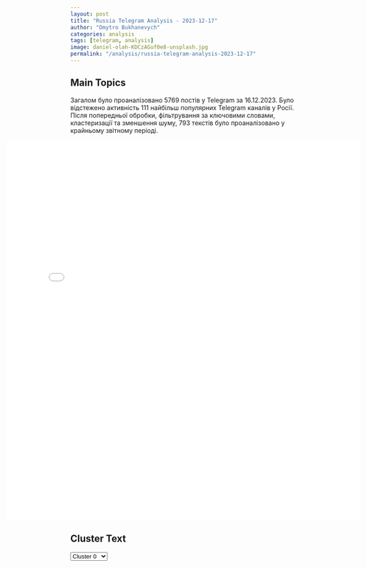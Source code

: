 ```yaml
---
layout: post
title: "Russia Telegram Analysis - 2023-12-17"
author: "Dmytro Bukhanevych"
categories: analysis
tags: [telegram, analysis]
image: daniel-olah-KDCzAGuf0e8-unsplash.jpg
permalink: "/analysis/russia-telegram-analysis-2023-12-17"
---
```


<style>
    /* Adjusting iframe-container styles */
    .wide-iframe-container {
        width: calc(100% + 30vw);  /* Extending the width */
        margin-left: -15vw;       /* Negative margin to push to the left */
        overflow: hidden;         /* In case the iframe content spills over */
    }

    .wide-iframe-container iframe {
        width: 100%;  /* Making the iframe take the full width of its container */
        border: none; /* Removing any borders from the iframe */
    }

    /* Toggle mechanism */
    .hidden {
        display: none;
    }
    
    .show-content-target:checked + .show-content {
        display: block;
    }
</style>

<h2>Main Topics</h2>
<p>Загалом було проаналізовано 5769 постів у Telegram за 16.12.2023. Було відстежено активність 111 найбільш популярних Telegram каналів у Росії. Після попередньої обробки, фільтрування за ключовими словами, кластеризації та зменшення шуму, 793 текстів було проаналізовано у крайньому звітному періоді.</p>
<!-- Embedding Main Plotly Visualization -->
<div class="wide-iframe-container">
    <iframe src="{{site.baseurl}}/visualizations/2023-12-17/fig_topics_time.html" height="850"></iframe>
</div>


<h2>Cluster Text</h2>

<!-- Dropdown to select a cluster -->
<select id="clusterSelector" onchange="displayClusterText()">
<option value="0">Cluster 0</option><option value="1">Cluster 1</option><option value="2">Cluster 2</option><option value="3">Cluster 3</option><option value="4">Cluster 4</option><option value="5">Cluster 5</option><option value="6">Cluster 6</option><option value="7">Cluster 7</option><option value="8">Cluster 8</option><option value="9">Cluster 9</option><option value="10">Cluster 10</option>
</select>

<!-- Display area for the selected cluster's text -->
<div id="clusterTextDisplay" class="hidden"></div>

<script type="text/javascript">
    var clusterDetails = {"0": "<b>Total Posts:</b> 15<br><b>Date:</b> 2023-12-16 08:42:35+00:00<br><b>Author:</b> ivan_utenkov13<br><b>Link:</b> https://t.me/s/ivan_utenkov13/46801<br><b>Subscribers:</b> 306851<br><b>Text:</b> \u0422\u0435\u043a\u0441\u0442: \u2757\ufe0f\u0421\u0435\u0433\u043e\u0434\u043d\u044f \u0431\u0443\u0434\u0435\u0442 \u043e\u0431\u044a\u044f\u0432\u043b\u0435\u043d\u043e, \u0447\u0442\u043e \u041f\u0443\u0442\u0438\u043d \u0438\u0434\u0435\u0442 \u043d\u0430 \u0432\u044b\u0431\u043e\u0440\u044b \u043f\u0440\u0435\u0437\u0438\u0434\u0435\u043d\u0442\u0430 \u043a\u0430\u043a \u0441\u0430\u043c\u043e\u0432\u044b\u0434\u0432\u0438\u0436\u0435\u043d\u0435\u0446, \u0430 \u043d\u0435 \u043e\u0442 \u043a\u0430\u043a\u043e\u0439-\u043b\u0438\u0431\u043e \u043f\u0430\u0440\u0442\u0438\u0438 \u2014 \u0420\u0418\u0410 \u041d\u043e\u0432\u043e\u0441\u0442\u0438 \u0441\u043e \u0441\u0441\u044b\u043b\u043a\u043e\u0439 \u043d\u0430 \u0438\u0441\u0442\u043e\u0447\u043d\u0438\u043a", "1": "<b>Total Posts:</b> 35<br><b>Date:</b> 2023-12-16 12:36:00+00:00<br><b>Author:</b> chtddd<br><b>Link:</b> https://t.me/s/chtddd/70002<br><b>Subscribers:</b> 487444<br><b>Text:</b> \u0422\u0435\u043a\u0441\u0442: \ud83e\udd74 \u0428\u0430\u043c\u0430\u043d, \u0431\u043e\u0435\u0446 \u041c\u041c\u0410 \u0414\u0436\u0435\u0444\u0444 \u041c\u043e\u043d\u0441\u043e\u043d, \u00ab\u043a\u043e\u043a\u0430\u0438\u043d\u043e\u0432\u044b\u0439 \u043b\u0435\u0442\u0447\u0438\u043a\u00bb \u042f\u0440\u043e\u0448\u0435\u043d\u043a\u043e, \u0431\u043e\u0435\u0432\u0438\u043a \u00ab\u0414\u041d\u0420\u00bb \u0416\u043e\u0433\u0430, \u0427\u0438\u0447\u0435\u0440\u0438\u043d\u0430, \u041f\u043b\u044e\u0449\u0435\u043d\u043a\u043e, \u041a\u0430\u0440\u044f\u043a\u0438\u043d \u0438 \u041e\u0445\u043b\u043e\u0431\u044b\u0441\u0442\u0438\u043d. \u0417\u043d\u0430\u043a\u043e\u043c\u044c\u0442\u0435\u0441\u044c \u0441 \u00ab\u043a\u043e\u043c\u0430\u043d\u0434\u043e\u0439 \u041f\u0443\u0442\u0438\u043d\u0430\u00bb, \u043a\u043e\u0442\u043e\u0440\u0430\u044f \u0432\u044b\u0434\u0432\u0438\u0433\u0430\u0435\u0442 \u0435\u0433\u043e \u0432 \u043f\u0440\u0435\u0437\u0438\u0434\u0435\u043d\u0442\u044b \u043d\u0430 \u043e\u0447\u0435\u0440\u0435\u0434\u043d\u043e\u0439 (\u0443\u0436\u0435 \u043f\u044f\u0442\u044b\u0439) \u0441\u0440\u043e\u043a\u0421\u043f\u0438\u0441\u043e\u043a \u0443\u0447\u0430\u0441\u0442\u043d\u0438\u043a\u043e\u0432 \u043f\u0443\u0442\u0438\u043d\u0441\u043a\u043e\u0439 dream team \u2014 \u043d\u0430 \u0444\u043e\u0442\u043e.\u042d\u0442\u0430 \u00ab\u0438\u043d\u0438\u0446\u0438\u0430\u0442\u0438\u0432\u043d\u0430\u044f \u0433\u0440\u0443\u043f\u043f\u0430 \u0438\u0437\u0431\u0438\u0440\u0430\u0442\u0435\u043b\u0435\u0439\u00bb \u043d\u0430 \u0437\u0430\u0441\u0435\u0434\u0430\u043d\u0438\u0438 \u0432 \u00ab\u0417\u0430\u0440\u044f\u0434\u044c\u0435\u00bb \u0441\u0435\u0433\u043e\u0434\u043d\u044f \u043e\u0444\u0438\u0446\u0438\u0430\u043b\u044c\u043d\u043e \u0432\u044b\u0434\u0432\u0438\u043d\u0443\u043b\u0430 \u041f\u0443\u0442\u0438\u043d\u0430 \u0432 \u043f\u0440\u0435\u0437\u0438\u0434\u0435\u043d\u0442\u044b. \u0412\u0441\u0435 \u0435\u0434\u0438\u043d\u043e\u0433\u043b\u0430\u0441\u043d\u043e \u0432\u044b\u0441\u043a\u0430\u0437\u0430\u043b\u0438\u0441\u044c \u0437\u0430, \u0430 \u043f\u043e\u0442\u043e\u043c \u0428\u0430\u043c\u0430\u043d \u0438\u043c \u0441\u043f\u0435\u043b \u0433\u0438\u043c\u043d \u0420\u043e\u0441\u0441\u0438\u0438. \u042d\u0442\u043e \u043e\u0444\u0438\u0446\u0438\u0430\u043b\u044c\u043d\u044b\u0439 \u0441\u0442\u0430\u0440\u0442 \u043a\u0430\u043c\u043f\u0430\u043d\u0438\u0438.\u00a0", "2": "<b>Total Posts:</b> 49<br><b>Date:</b> 2023-12-16 12:31:23+00:00<br><b>Author:</b> readovkanews<br><b>Link:</b> https://t.me/s/readovkanews/70927<br><b>Subscribers:</b> 2324457<br><b>Text:</b> \u0422\u0435\u043a\u0441\u0442: \u2757\ufe0f\u041f\u043e\u0441\u0435\u043b\u043e\u043a \u041a\u0440\u0430\u0441\u043d\u043e\u0435 \u0428\u0435\u0431\u0435\u043a\u0438\u043d\u0441\u043a\u043e\u0433\u043e \u043e\u043a\u0440\u0443\u0433\u0430 \u043f\u043e\u0434\u0432\u0435\u0440\u0433\u0441\u044f \u0430\u0442\u0430\u043a\u0435 \u0412\u0421\u0423, \u043e\u0434\u0438\u043d \u0447\u0435\u043b\u043e\u0432\u0435\u043a \u0440\u0430\u043d\u0435\u043d, \u0441\u043e\u043e\u0431\u0449\u0438\u043b \u0413\u043b\u0430\u0434\u043a\u043e\u0432 \u0412 \u0428\u0435\u0431\u0435\u043a\u0438\u043d\u0441\u043a\u043e\u043c \u043e\u043a\u0440\u0443\u0433\u0435 \u0412\u0421\u0423 \u0441 \u0431\u0435\u0441\u043f\u0438\u043b\u043e\u0442\u043d\u0438\u043a\u0430 \u0441\u0431\u0440\u043e\u0441\u0438\u043b\u0438 \u0432\u0437\u0440\u044b\u0432\u043d\u043e\u0435 \u0443\u0441\u0442\u0440\u043e\u0439\u0441\u0442\u0432\u043e. \u041e\u0441\u043a\u043e\u043b\u043a\u0430\u043c\u0438 \u043f\u043e\u0432\u0440\u0435\u0436\u0434\u0435\u043d\u044b \u0433\u0430\u0437\u0435\u043b\u044c \u0438 \u044d\u043a\u0441\u043a\u0430\u0432\u0430\u0442\u043e\u0440. \u041f\u043e\u0441\u0442\u0440\u0430\u0434\u0430\u043b\u0438 \u043f\u0430\u0441\u0441\u0430\u0436\u0438\u0440\u044b \u0433\u0430\u0437\u0435\u043b\u0438, \u0443 \u043c\u0443\u0436\u0447\u0438\u043d\u044b \u043e\u0441\u043a\u043e\u043b\u043e\u0447\u043d\u043e\u0435 \u0440\u0430\u043d\u0435\u043d\u0438\u0435 \u0432\u0435\u0440\u0445\u043d\u0438\u0445 \u0438 \u043d\u0438\u0436\u043d\u0438\u0445 \u043a\u043e\u043d\u0435\u0447\u043d\u043e\u0441\u0442\u0435\u0439. \u0415\u043c\u0443 \u043e\u043a\u0430\u0437\u0430\u043d\u0430 \u043c\u0435\u0434\u0438\u0446\u0438\u043d\u0441\u043a\u0430\u044f \u043f\u043e\u043c\u043e\u0449\u044c. \u041f\u043e\u0434 \u043e\u0431\u0441\u0442\u0440\u0435\u043b \u0442\u0430\u043a\u0436\u0435 \u043f\u043e\u043f\u0430\u043b\u0430 \u0436\u0438\u0432\u043e\u0442\u043d\u043e\u0432\u043e\u0434\u0447\u0435\u0441\u043a\u0430\u044f \u0444\u0435\u0440\u043c\u0430 \u2014 \u043f\u043e\u0433\u0438\u0431\u043b\u043e 12 \u043a\u043e\u0440\u043e\u0432. \u041d\u0430 \u043c\u0435\u0441\u0442\u0435 \u0440\u0430\u0431\u043e\u0442\u0430\u044e\u0442 \u043e\u043f\u0435\u0440\u0430\u0442\u0438\u0432\u043d\u044b\u0435 \u0441\u043b\u0443\u0436\u0431\u044b, \u0441\u043e\u043e\u0431\u0449\u0438\u043b \u0433\u0443\u0431\u0435\u0440\u043d\u0430\u0442\u043e\u0440 \u0440\u0435\u0433\u0438\u043e\u043d\u0430 \u0412\u044f\u0447\u0435\u0441\u043b\u0430\u0432 \u0413\u043b\u0430\u0434\u043a\u043e\u0432.", "3": "<b>Total Posts:</b> 81<br><b>Date:</b> 2023-12-16 12:00:31+00:00<br><b>Author:</b> warhistoryalconafter<br><b>Link:</b> https://t.me/s/warhistoryalconafter/137308<br><b>Subscribers:</b> 475378<br><b>Text:</b> \u0422\u0435\u043a\u0441\u0442: \ud83c\uddf7\ud83c\uddfa \u0411\u0440\u0438\u0444\u0438\u043d\u0433 \u041c\u0438\u043d\u043e\u0431\u043e\u0440\u043e\u043d\u044b \u0420\u043e\u0441\u0441\u0438\u0438:\u25aa\ufe0f\u041d\u0430 \u041a\u0443\u043f\u044f\u043d\u0441\u043a\u043e\u043c \u043d\u0430\u043f\u0440\u0430\u0432\u043b\u0435\u043d\u0438\u0438 \u043f\u043e\u0434\u0440\u0430\u0437\u0434\u0435\u043b\u0435\u043d\u0438\u044f\u043c\u0438 \u00ab\u0417\u0430\u043f\u0430\u0434\u043d\u043e\u0439\u00bb \u0433\u0440\u0443\u043f\u043f\u0438\u0440\u043e\u0432\u043a\u0438 \u0432\u043e\u0439\u0441\u043a \u0432 \u0445\u043e\u0434\u0435 \u0430\u043a\u0442\u0438\u0432\u043d\u044b\u0445 \u0434\u0435\u0439\u0441\u0442\u0432\u0438\u0439 \u043f\u0440\u0438 \u043f\u043e\u0434\u0434\u0435\u0440\u0436\u043a\u0435 \u0430\u0432\u0438\u0430\u0446\u0438\u0438 \u0438 \u043e\u0433\u043d\u044f \u0430\u0440\u0442\u0438\u043b\u043b\u0435\u0440\u0438\u0438 \u043e\u0442\u0440\u0430\u0436\u0435\u043d\u044b \u043f\u044f\u0442\u044c \u0430\u0442\u0430\u043a \u0448\u0442\u0443\u0440\u043c\u043e\u0432\u044b\u0445 \u0433\u0440\u0443\u043f\u043f 14-\u0439, 115-\u0439 \u043c\u0435\u0445\u0430\u043d\u0438\u0437\u0438\u0440\u043e\u0432\u0430\u043d\u043d\u044b\u0445 \u0438 25-\u0439 \u0432\u043e\u0437\u0434\u0443\u0448\u043d\u043e-\u0434\u0435\u0441\u0430\u043d\u0442\u043d\u043e\u0439 \u0431\u0440\u0438\u0433\u0430\u0434 \u043f\u0440\u043e\u0442\u0438\u0432\u043d\u0438\u043a\u0430 \u0432 \u0440\u0430\u0439\u043e\u043d\u0435 \u043d\u0430\u0441\u0435\u043b\u0435\u043d\u043d\u044b\u0445 \u043f\u0443\u043d\u043a\u0442\u043e\u0432 \u041e\u043b\u044c\u0448\u0430\u043d\u0430, \u0421\u0438\u043d\u044c\u043a\u043e\u0432\u043a\u0430 \u0425\u0430\u0440\u044c\u043a\u043e\u0432\u0441\u043a\u043e\u0439 \u043e\u0431\u043b\u0430\u0441\u0442\u0438 \u0438 \u041d\u043e\u0432\u043e\u0441\u0435\u043b\u043e\u0432\u0441\u043a\u043e\u0435 \u041b\u0443\u0433\u0430\u043d\u0441\u043a\u043e\u0439 \u041d\u0430\u0440\u043e\u0434\u043d\u043e\u0439 \u0420\u0435\u0441\u043f\u0443\u0431\u043b\u0438\u043a\u0438.\u25aa\ufe0f\u041d\u0430 \u041a\u0440\u0430\u0441\u043d\u043e\u043b\u0438\u043c\u0430\u043d\u0441\u043a\u043e\u043c \u043d\u0430\u043f\u0440\u0430\u0432\u043b\u0435\u043d\u0438\u0438 \u0441\u043b\u0430\u0436\u0435\u043d\u043d\u044b\u043c\u0438 \u0434\u0435\u0439\u0441\u0442\u0432\u0438\u044f\u043c\u0438 \u043f\u043e\u0434\u0440\u0430\u0437\u0434\u0435\u043b\u0435\u043d\u0438\u0439 \u0433\u0440\u0443\u043f\u043f\u0438\u0440\u043e\u0432\u043a\u0438 \u0432\u043e\u0439\u0441\u043a \u00ab\u0426\u0435\u043d\u0442\u0440\u00bb, \u0443\u0434\u0430\u0440\u0430\u043c\u0438 \u0430\u0440\u043c\u0435\u0439\u0441\u043a\u043e\u0439 \u0430\u0432\u0438\u0430\u0446\u0438\u0438, \u043e\u0433\u043d\u0435\u043c \u0430\u0440\u0442\u0438\u043b\u043b\u0435\u0440\u0438\u0438 \u043e\u0442\u0440\u0430\u0436\u0435\u043d\u044b \u0434\u0432\u0435 \u0430\u0442\u0430\u043a\u0438 \u0448\u0442\u0443\u0440\u043c\u043e\u0432\u044b\u0445 \u0433\u0440\u0443\u043f\u043f 12-\u0439 \u0431\u0440\u0438\u0433\u0430\u0434\u044b \u0441\u043f\u0435\u0446\u0438\u0430\u043b\u044c\u043d\u043e\u0433\u043e \u043d\u0430\u0437\u043d\u0430\u0447\u0435\u043d\u0438\u044f \u0432 \u0440\u0430\u0439\u043e\u043d\u0435 \u043d\u0430\u0441\u0435\u043b\u0435\u043d\u043d\u043e\u0433\u043e \u043f\u0443\u043d\u043a\u0442\u0430 \u041a\u0443\u0437\u044c\u043c\u0438\u043d\u043e \u041b\u0443\u0433\u0430\u043d\u0441\u043a\u043e\u0439 \u041d\u0430\u0440\u043e\u0434\u043d\u043e\u0439 \u0420\u0435\u0441\u043f\u0443\u0431\u043b\u0438\u043a\u0438 \u0438 \u043d\u0430\u043d\u0435\u0441\u0435\u043d\u043e \u043f\u043e\u0440\u0430\u0436\u0435\u043d\u0438\u0435 \u0436\u0438\u0432\u043e\u0439 \u0441\u0438\u043b\u0435 \u0438 \u0442\u0435\u0445\u043d\u0438\u043a\u0435 \u0412\u0421\u0423 \u0432 \u0440\u0430\u0439\u043e\u043d\u0435 \u043d\u0430\u0441\u0435\u043b\u0435\u043d\u043d\u043e\u0433\u043e \u043f\u0443\u043d\u043a\u0442\u0430 \u0413\u0440\u0438\u0433\u043e\u0440\u043e\u0432\u043a\u0430 \u0414\u043e\u043d\u0435\u0446\u043a\u043e\u0439 \u041d\u0430\u0440\u043e\u0434\u043d\u043e\u0439 \u0420\u0435\u0441\u043f\u0443\u0431\u043b\u0438\u043a\u0438.\u25aa\ufe0f\u041d\u0430 \u0414\u043e\u043d\u0435\u0446\u043a\u043e\u043c \u043d\u0430\u043f\u0440\u0430\u0432\u043b\u0435\u043d\u0438\u0438 \u043f\u043e\u0434\u0440\u0430\u0437\u0434\u0435\u043b\u0435\u043d\u0438\u044f \u00ab\u042e\u0436\u043d\u043e\u0439\u00bb \u0433\u0440\u0443\u043f\u043f\u0438\u0440\u043e\u0432\u043a\u0438 \u0432\u043e\u0439\u0441\u043a \u0432\u043e \u0432\u0437\u0430\u0438\u043c\u043e\u0434\u0435\u0439\u0441\u0442\u0432\u0438\u0438 \u0441 \u0430\u0432\u0438\u0430\u0446\u0438\u0435\u0439 \u0438 \u0430\u0440\u0442\u0438\u043b\u043b\u0435\u0440\u0438\u0435\u0439 \u043e\u0442\u0440\u0430\u0437\u0438\u043b\u0438 \u0447\u0435\u0442\u044b\u0440\u0435 \u0430\u0442\u0430\u043a\u0438 \u0448\u0442\u0443\u0440\u043c\u043e\u0432\u044b\u0445 \u0433\u0440\u0443\u043f\u043f 81-\u0439 \u0430\u044d\u0440\u043e\u043c\u043e\u0431\u0438\u043b\u044c\u043d\u043e\u0439, 79-\u0439 \u0438 95-\u0439 \u0434\u0435\u0441\u0430\u043d\u0442\u043d\u043e-\u0448\u0442\u0443\u0440\u043c\u043e\u0432\u044b\u0445 \u0431\u0440\u0438\u0433\u0430\u0434 \u0412\u0421\u0423 \u0432 \u0440\u0430\u0439\u043e\u043d\u0430\u0445 \u043d\u0430\u0441\u0435\u043b\u0435\u043d\u043d\u044b\u0445 \u043f\u0443\u043d\u043a\u0442\u043e\u0432 \u0411\u0435\u043b\u043e\u0433\u043e\u0440\u043e\u0432\u043a\u0430 \u041b\u0443\u0433\u0430\u043d\u0441\u043a\u043e\u0439 \u041d\u0430\u0440\u043e\u0434\u043d\u043e\u0439 \u0420\u0435\u0441\u043f\u0443\u0431\u043b\u0438\u043a\u0438 \u0438 \u041f\u043e\u0431\u0435\u0434\u0430 \u0414\u043e\u043d\u0435\u0446\u043a\u043e\u0439 \u041d\u0430\u0440\u043e\u0434\u043d\u043e\u0439 \u0420\u0435\u0441\u043f\u0443\u0431\u043b\u0438\u043a\u0438. \u041a\u0440\u043e\u043c\u0435 \u0442\u043e\u0433\u043e, \u0432 \u0440\u0430\u0439\u043e\u043d\u0430\u0445 \u043d\u0430\u0441\u0435\u043b\u0435\u043d\u043d\u044b\u0445 \u043f\u0443\u043d\u043a\u0442\u043e\u0432 \u041a\u0440\u0430\u0441\u043d\u043e\u0435, \u041a\u043b\u0435\u0449\u0435\u0435\u0432\u043a\u0430, \u041a\u0438\u0440\u043e\u0432\u043e \u0438 \u041a\u0443\u0440\u0434\u044e\u043c\u043e\u0432\u043a\u0430 \u0414\u043e\u043d\u0435\u0446\u043a\u043e\u0439 \u041d\u0430\u0440\u043e\u0434\u043d\u043e\u0439 \u0420\u0435\u0441\u043f\u0443\u0431\u043b\u0438\u043a\u0438 \u043d\u0430\u043d\u0435\u0441\u0435\u043d\u043e \u043f\u043e\u0440\u0430\u0436\u0435\u043d\u0438\u0435 \u0436\u0438\u0432\u043e\u0439 \u0441\u0438\u043b\u0435 \u0438 \u0442\u0435\u0445\u043d\u0438\u043a\u0435 5-\u0439 \u0448\u0442\u0443\u0440\u043c\u043e\u0432\u043e\u0439, 24-\u0439, 30-\u0439 \u0438 93-\u0439 \u043c\u0435\u0445\u0430\u043d\u0438\u0437\u0438\u0440\u043e\u0432\u0430\u043d\u043d\u044b\u0445 \u0431\u0440\u0438\u0433\u0430\u0434 \u0412\u0421\u0423.\u25aa\ufe0f\u041d\u0430 \u042e\u0436\u043d\u043e-\u0414\u043e\u043d\u0435\u0446\u043a\u043e\u043c \u043d\u0430\u043f\u0440\u0430\u0432\u043b\u0435\u043d\u0438\u0438 \u043f\u043e\u0434\u0440\u0430\u0437\u0434\u0435\u043b\u0435\u043d\u0438\u044f \u0433\u0440\u0443\u043f\u043f\u0438\u0440\u043e\u0432\u043a\u0438 \u0432\u043e\u0439\u0441\u043a \u00ab\u0412\u043e\u0441\u0442\u043e\u043a\u00bb \u0432\u043e \u0432\u0437\u0430\u0438\u043c\u043e\u0434\u0435\u0439\u0441\u0442\u0432\u0438\u0438 \u0441 \u0430\u0440\u043c\u0435\u0439\u0441\u043a\u043e\u0439 \u0430\u0432\u0438\u0430\u0446\u0438\u0435\u0439 \u0438 \u0430\u0440\u0442\u0438\u043b\u043b\u0435\u0440\u0438\u0435\u0439 \u043e\u0442\u0440\u0430\u0437\u0438\u043b\u0438 \u0442\u0440\u0438 \u0430\u0442\u0430\u043a\u0438 79-\u0439 \u0434\u0435\u0441\u0430\u043d\u0442\u043d\u043e-\u0448\u0442\u0443\u0440\u043c\u043e\u0432\u043e\u0439 \u0431\u0440\u0438\u0433\u0430\u0434\u044b \u0412\u0421\u0423 \u0432 \u0440\u0430\u0439\u043e\u043d\u0435 \u043d\u0430\u0441\u0435\u043b\u0435\u043d\u043d\u043e\u0433\u043e \u043f\u0443\u043d\u043a\u0442\u0430 \u041d\u043e\u0432\u043e\u043c\u0438\u0445\u0430\u0439\u043b\u043e\u0432\u043a\u0430 \u0414\u043e\u043d\u0435\u0446\u043a\u043e\u0439 \u041d\u0430\u0440\u043e\u0434\u043d\u043e\u0439 \u0420\u0435\u0441\u043f\u0443\u0431\u043b\u0438\u043a\u0438.\u25aa\ufe0f\u041d\u0430 \u0417\u0430\u043f\u043e\u0440\u043e\u0436\u0441\u043a\u043e\u043c \u043d\u0430\u043f\u0440\u0430\u0432\u043b\u0435\u043d\u0438\u0438 \u043f\u043e\u0434\u0440\u0430\u0437\u0434\u0435\u043b\u0435\u043d\u0438\u044f\u043c\u0438 \u0440\u043e\u0441\u0441\u0438\u0439\u0441\u043a\u043e\u0439 \u0433\u0440\u0443\u043f\u043f\u0438\u0440\u043e\u0432\u043a\u0438 \u0432\u043e\u0439\u0441\u043a, \u0443\u0434\u0430\u0440\u0430\u043c\u0438 \u0430\u0432\u0438\u0430\u0446\u0438\u0438 \u0438 \u043e\u0433\u043d\u0435\u043c \u0430\u0440\u0442\u0438\u043b\u043b\u0435\u0440\u0438\u0438 \u043e\u0442\u0440\u0430\u0436\u0435\u043d\u044b \u0434\u0432\u0435 \u0430\u0442\u0430\u043a\u0438 118-\u0439 \u043c\u0435\u0445\u0430\u043d\u0438\u0437\u0438\u0440\u043e\u0432\u0430\u043d\u043d\u043e\u0439 \u0431\u0440\u0438\u0433\u0430\u0434\u044b \u0412\u0421\u0423 \u0432 \u0440\u0430\u0439\u043e\u043d\u0435 \u043d\u0430\u0441\u0435\u043b\u0435\u043d\u043d\u043e\u0433\u043e \u043f\u0443\u043d\u043a\u0442\u0430 \u0420\u0430\u0431\u043e\u0442\u0438\u043d\u043e \u0417\u0430\u043f\u043e\u0440\u043e\u0436\u0441\u043a\u043e\u0439 \u043e\u0431\u043b\u0430\u0441\u0442\u0438. \u041a\u0440\u043e\u043c\u0435 \u0442\u043e\u0433\u043e, \u043d\u0430\u043d\u0435\u0441\u0435\u043d\u043e \u043e\u0433\u043d\u0435\u0432\u043e\u0435 \u043f\u043e\u0440\u0430\u0436\u0435\u043d\u0438\u0435 \u0436\u0438\u0432\u043e\u0439 \u0441\u0438\u043b\u0435 33-\u0439 \u043c\u0435\u0445\u0430\u043d\u0438\u0437\u0438\u0440\u043e\u0432\u0430\u043d\u043d\u043e\u0439 \u0438 128-\u0439 \u0433\u043e\u0440\u043d\u043e-\u0448\u0442\u0443\u0440\u043c\u043e\u0432\u043e\u0439 \u0431\u0440\u0438\u0433\u0430\u0434 \u0412\u0421\u0423 \u0432 \u0440\u0430\u0439\u043e\u043d\u0430\u0445 \u043d\u0430\u0441\u0435\u043b\u0435\u043d\u043d\u044b\u0445 \u043f\u0443\u043d\u043a\u0442\u043e\u0432 \u0420\u0430\u0431\u043e\u0442\u0438\u043d\u043e \u0438 \u041a\u0430\u043c\u0435\u043d\u0441\u043a\u043e\u0435 \u0417\u0430\u043f\u043e\u0440\u043e\u0436\u0441\u043a\u043e\u0439 \u043e\u0431\u043b\u0430\u0441\u0442\u0438. \u25aa\ufe0f\u041d\u0430 \u0425\u0435\u0440\u0441\u043e\u043d\u0441\u043a\u043e\u043c \u043d\u0430\u043f\u0440\u0430\u0432\u043b\u0435\u043d\u0438\u0438 \u0432 \u0440\u0435\u0437\u0443\u043b\u044c\u0442\u0430\u0442\u0435 \u043e\u0433\u043d\u044f \u0430\u0440\u0442\u0438\u043b\u043b\u0435\u0440\u0438\u0438 \u0438 \u0443\u0434\u0430\u0440\u043e\u0432 \u0430\u0432\u0438\u0430\u0446\u0438\u0438 \u043f\u043e \u043f\u043e\u0434\u0440\u0430\u0437\u0434\u0435\u043b\u0435\u043d\u0438\u044f\u043c 36-\u0439 \u0438 37-\u0439 \u0431\u0440\u0438\u0433\u0430\u0434 \u043c\u043e\u0440\u0441\u043a\u043e\u0439 \u043f\u0435\u0445\u043e\u0442\u044b \u0412\u0421\u0423 \u0432 \u0440\u0430\u0439\u043e\u043d\u0435 \u043d\u0430\u0441\u0435\u043b\u0435\u043d\u043d\u044b\u0445 \u043f\u0443\u043d\u043a\u0442\u043e\u0432 \u0422\u044f\u0433\u0438\u043d\u043a\u0430 \u0438 \u0411\u0435\u043b\u043e\u0437\u0435\u0440\u043a\u0430 \u0425\u0435\u0440\u0441\u043e\u043d\u0441\u043a\u043e\u0439 \u043e\u0431\u043b\u0430\u0441\u0442\u0438 \u043f\u043e\u0442\u0435\u0440\u0438 \u043f\u0440\u043e\u0442\u0438\u0432\u043d\u0438\u043a\u0430 \u0441\u043e\u0441\u0442\u0430\u0432\u0438\u043b\u0438 \u0434\u043e 65-\u0442\u0438 \u0432\u043e\u0435\u043d\u043d\u043e\u0441\u043b\u0443\u0436\u0430\u0449\u0438\u0445 \u0438 \u0441\u0435\u043c\u044c \u0430\u0432\u0442\u043e\u043c\u043e\u0431\u0438\u043b\u0435\u0439. \u0423\u043d\u0438\u0447\u0442\u043e\u0436\u0435\u043d \u0441\u043a\u043b\u0430\u0434 \u0431\u043e\u0435\u043f\u0440\u0438\u043f\u0430\u0441\u043e\u0432.\u25aa\ufe0f\u041e\u043f\u0435\u0440\u0430\u0442\u0438\u0432\u043d\u043e-\u0442\u0430\u043a\u0442\u0438\u0447\u0435\u0441\u043a\u043e\u0439 \u0438 \u0430\u0440\u043c\u0435\u0439\u0441\u043a\u043e\u0439 \u0430\u0432\u0438\u0430\u0446\u0438\u0435\u0439, \u0431\u0435\u0441\u043f\u0438\u043b\u043e\u0442\u043d\u044b\u043c\u0438 \u043b\u0435\u0442\u0430\u0442\u0435\u043b\u044c\u043d\u044b\u043c\u0438 \u0430\u043f\u043f\u0430\u0440\u0430\u0442\u0430\u043c\u0438, \u0440\u0430\u043a\u0435\u0442\u043d\u044b\u043c\u0438 \u0432\u043e\u0439\u0441\u043a\u0430\u043c\u0438 \u0438 \u0430\u0440\u0442\u0438\u043b\u043b\u0435\u0440\u0438\u0435\u0439 \u0433\u0440\u0443\u043f\u043f\u0438\u0440\u043e\u0432\u043e\u043a \u0432\u043e\u0439\u0441\u043a \u0412\u043e\u043e\u0440\u0443\u0436\u0435\u043d\u043d\u044b\u0445 \u0421\u0438\u043b \u0420\u043e\u0441\u0441\u0438\u0439\u0441\u043a\u043e\u0439 \u0424\u0435\u0434\u0435\u0440\u0430\u0446\u0438\u0438 \u043f\u043e\u0440\u0430\u0436\u0435\u043d\u044b \u0436\u0438\u0432\u0430\u044f \u0441\u0438\u043b\u0430 \u0438 \u0432\u043e\u0435\u043d\u043d\u0430\u044f \u0442\u0435\u0445\u043d\u0438\u043a\u0430 \u0412\u0421\u0423 \u0432 125-\u0442\u0438 \u0440\u0430\u0439\u043e\u043d\u0430\u0445.\u00a0\u25aa\ufe0f\u0410\u0432\u0438\u0430\u0446\u0438\u0435\u0439 \u0412\u041a\u0421 \u0420\u043e\u0441\u0441\u0438\u0438 \u0432 \u0440\u0430\u0439\u043e\u043d\u0435 \u0433\u043e\u0440\u043e\u0434\u0430 \u041e\u0420\u0415\u0425\u041e\u0412 \u0417\u0430\u043f\u043e\u0440\u043e\u0436\u0441\u043a\u043e\u0439 \u043e\u0431\u043b\u0430\u0441\u0442\u0438 \u0441\u0431\u0438\u0442 \u0432\u0435\u0440\u0442\u043e\u043b\u0435\u0442 \u041c\u0438-8 \u0432\u043e\u0437\u0434\u0443\u0448\u043d\u044b\u0445 \u0441\u0438\u043b \u0423\u043a\u0440\u0430\u0438\u043d\u044b.\u041f\u043e\u0434\u043f\u0438\u0441\u0430\u0442\u044c\u0441\u044f \u043d\u0430 \u043a\u0430\u043d\u0430\u043b", "4": "<b>Total Posts:</b> 19<br><b>Date:</b> 2023-12-16 11:06:44+00:00<br><b>Author:</b> bbbreaking<br><b>Link:</b> https://t.me/s/bbbreaking/171804<br><b>Subscribers:</b> 1546357<br><b>Text:</b> \u0422\u0435\u043a\u0441\u0442: \u26a1\ufe0f\u0413\u0440\u0443\u043f\u043f\u0430 \u0438\u0437\u0431\u0438\u0440\u0430\u0442\u0435\u043b\u0435\u0439 \u043f\u043e\u0434\u0434\u0435\u0440\u0436\u0430\u043b\u0430 \u0432\u044b\u0434\u0432\u0438\u0436\u0435\u043d\u0438\u0435 \u041f\u0443\u0442\u0438\u043d\u0430 \u043a\u0430\u043d\u0434\u0438\u0434\u0430\u0442\u043e\u043c \u043d\u0430 \u0434\u043e\u043b\u0436\u043d\u043e\u0441\u0442\u044c \u043f\u0440\u0435\u0437\u0438\u0434\u0435\u043d\u0442\u0430", "5": "<b>Total Posts:</b> 43<br><b>Date:</b> 2023-12-16 23:10:51+00:00<br><b>Author:</b> solovievlive<br><b>Link:</b> https://t.me/s/SolovievLive/228011<br><b>Subscribers:</b> 1275055<br><b>Text:</b> \u0422\u0435\u043a\u0441\u0442: Rzeczpospolita: \u0412 \u043d\u0430\u0441\u0442\u043e\u044f\u0449\u0435\u0439 \u0441\u0438\u0442\u0443\u0430\u0446\u0438\u0438 \u0440\u0430\u0441\u0441\u0447\u0438\u0442\u044b\u0432\u0430\u0442\u044c \u043d\u0430 \u043f\u043e\u043c\u043e\u0449\u044c \u0421\u0428\u0410 \u041a\u0438\u0435\u0432\u0443 \u043d\u0435 \u0441\u0442\u043e\u0438\u0442\u0415\u0441\u043b\u0438 \u0431\u044b \u043d\u0435 \u0421\u0428\u0410 \u0438 \u0414\u0436\u043e \u0411\u0430\u0439\u0434\u0435\u043d, \u0442\u043e \u0423\u043a\u0440\u0430\u0438\u043d\u0430 \u0434\u0430\u0432\u043d\u043e \u0431\u044b \u043f\u043e\u0442\u0435\u0440\u043f\u0435\u043b\u0430 \u043f\u043e\u0440\u0430\u0436\u0435\u043d\u0438\u0435 \u0432 \u043a\u043e\u043d\u0444\u043b\u0438\u043a\u0442\u0435, \u043e\u0434\u043d\u0430\u043a\u043e \u0442\u0435\u043f\u0435\u0440\u044c, \u0432 \u0441\u0438\u0442\u0443\u0430\u0446\u0438\u0438, \u043a\u043e\u0433\u0434\u0430 \u0448\u0430\u043d\u0441\u044b \u0430\u043c\u0435\u0440\u0438\u043a\u0430\u043d\u0441\u043a\u043e\u0433\u043e \u043b\u0438\u0434\u0435\u0440\u0430 \u0443\u0431\u0435\u0434\u0438\u0442\u044c \u043a\u043e\u043d\u0433\u0440\u0435\u0441\u0441 \u043e\u0434\u043e\u0431\u0440\u0438\u0442\u044c \u043f\u0430\u043a\u0435\u0442 \u043f\u043e\u043c\u043e\u0449\u0438 \u0440\u0430\u0437\u043c\u0435\u0440\u043e\u043c $60 \u043c\u043b\u0440\u0434 \u043d\u0438\u0447\u0442\u043e\u0436\u043d\u044b \u0438 \u043a\u043e\u0433\u0434\u0430 \u0444\u0430\u0432\u043e\u0440\u0438\u0442\u043e\u043c \u043f\u0440\u0435\u0434\u0441\u0442\u043e\u044f\u0449\u0438\u0445 \u0432\u044b\u0431\u043e\u0440\u043e\u0432 \u0432\u044b\u0441\u0442\u0443\u043f\u0430\u0435\u0442 \u0414\u043e\u043d\u0430\u043b\u044c\u0434 \u0422\u0440\u0430\u043c\u043f, \u044d\u0442\u0443 \u0437\u0430\u0434\u0430\u0447\u0443 \u0434\u043e\u043b\u0436\u0435\u043d \u0432\u0437\u044f\u0442\u044c \u043d\u0430 \u0441\u0435\u0431\u044f \u0415\u0421, \u043f\u0438\u0448\u0435\u0442 \u0436\u0443\u0440\u043d\u0430\u043b\u0438\u0441\u0442 \u0415\u043d\u0434\u0436\u0435\u0439 \u0411\u0435\u043b\u0435\u0446\u043a\u0438\u0439. \u041e\u0434\u043d\u043e\u0432\u0440\u0435\u043c\u0435\u043d\u043d\u043e \u043e\u043d \u0441\u0447\u0438\u0442\u0430\u0435\u0442, \u0447\u0442\u043e \u0445\u043e\u0442\u044f \u0415\u0432\u0440\u043e\u043f\u0430 \u0432 \u0441\u043e\u0441\u0442\u043e\u044f\u043d\u0438\u0438 \u0441\u043f\u0430\u0441\u0442\u0438 \u041a\u0438\u0435\u0432, \u043e\u043d\u0430 \u043d\u0435 \u0442\u043e\u0440\u043e\u043f\u0438\u0442\u0441\u044f \u044d\u0442\u043e\u0433\u043e \u0434\u0435\u043b\u0430\u0442\u044c. \u00ab\u041c\u0435\u0436\u0434\u0443 \u0442\u0435\u043c, \u0423\u043a\u0440\u0430\u0438\u043d\u0435 \u0441\u0440\u043e\u0447\u043d\u043e \u043d\u0443\u0436\u043d\u0430 \u0432\u043e\u0435\u043d\u043d\u0430\u044f \u0438 \u0444\u0438\u043d\u0430\u043d\u0441\u043e\u0432\u0430\u044f \u043f\u043e\u043c\u043e\u0449\u044c, \u0438\u043d\u0430\u0447\u0435 \u043f\u043e\u0434 \u0434\u0430\u0432\u043b\u0435\u043d\u0438\u0435\u043c \u0440\u043e\u0441\u0441\u0438\u044f\u043d \u0444\u0440\u043e\u043d\u0442 \u0440\u0443\u0445\u043d\u0435\u0442, \u0430 \u0443\u043a\u0440\u0430\u0438\u043d\u0441\u043a\u043e\u0435 \u0433\u043e\u0441\u0443\u0434\u0430\u0440\u0441\u0442\u0432\u043e \u043e\u0431\u0430\u043d\u043a\u0440\u043e\u0442\u0438\u0442\u0441\u044f\u00bb, \u2014 \u043f\u0440\u0435\u0434\u0443\u043f\u0440\u0435\u0436\u0434\u0430\u0435\u0442 \u043e\u043d. \u0412 \u0441\u0442\u0430\u0442\u044c\u0435 \u043e\u043d \u043d\u0430\u043f\u043e\u043c\u0438\u043d\u0430\u0435\u0442, \u0447\u0442\u043e \u043b\u0438\u0434\u0435\u0440\u044b 27 \u0441\u0442\u0440\u0430\u043d \u0415\u0421 \u043e\u0431\u0441\u0443\u0436\u0434\u0430\u044e\u0442 \u043f\u0435\u0440\u0435\u0434\u0430\u0447\u0443 \u0423\u043a\u0440\u0430\u0438\u043d\u0435 \u20ac50 \u043c\u043b\u0440\u0434, \u0440\u0430\u0441\u0441\u0447\u0438\u0442\u0430\u043d\u043d\u044b\u0445 \u043d\u0430 \u0447\u0435\u0442\u044b\u0440\u0435 \u0433\u043e\u0434\u0430. \u041f\u043e \u043e\u0446\u0435\u043d\u043a\u0430\u043c \u0430\u0432\u0442\u043e\u0440\u0430, \u044d\u0442\u0430 \u0441\u0443\u043c\u043c\u0430 \u0441\u043e\u0432\u0441\u0435\u043c \u043d\u0435\u0431\u043e\u043b\u044c\u0448\u0430\u044f, \u0435\u0441\u043b\u0438 \u043f\u0440\u0438\u043d\u044f\u0442\u044c \u0432\u043e \u0432\u043d\u0438\u043c\u0430\u043d\u0438\u0435 \u0441\u0446\u0435\u043d\u0430\u0440\u0438\u0439 \u0438 \u043f\u043e\u0441\u043b\u0435\u0434\u0441\u0442\u0432\u0438\u044f \u0432\u043e\u0437\u043c\u043e\u0436\u043d\u043e\u0439 \u043f\u043e\u0431\u0435\u0434\u044b \u0420\u043e\u0441\u0441\u0438\u0438 \u0432 \u0445\u043e\u0434\u0435 \u043a\u043e\u043d\u0444\u043b\u0438\u043a\u0442\u0430.\u041d\u0435\u0441\u043c\u043e\u0442\u0440\u044f \u043d\u0430 \u0442\u043e \u0447\u0442\u043e \u0432\u0441\u0442\u0443\u043f\u043b\u0435\u043d\u0438\u0435 \u0423\u043a\u0440\u0430\u0438\u043d\u044b \u0432 \u0415\u0421 \u0432\u0438\u0434\u043d\u0435\u0435\u0442\u0441\u044f \u0432 \u043a\u0440\u0430\u0439\u043d\u0435 \u043e\u0442\u0434\u0430\u043b\u0451\u043d\u043d\u043e\u0439 \u043f\u0435\u0440\u0441\u043f\u0435\u043a\u0442\u0438\u0432\u0435, \u0443 72% \u0430\u0432\u0441\u0442\u0440\u0438\u0439\u0446\u0435\u0432 \u0438 71% \u0444\u0440\u0430\u043d\u0446\u0443\u0437\u043e\u0432 \u0438\u043c\u0435\u044e\u0442\u0441\u044f \u0441\u0435\u0440\u044c\u0451\u0437\u043d\u044b\u0435 \u0441\u043e\u043c\u043d\u0435\u043d\u0438\u044f \u043d\u0430 \u0441\u0447\u0451\u0442 \u0442\u043e\u0433\u043e, \u0431\u0443\u0434\u0435\u0442 \u043b\u0438 \u0438\u043c \u044d\u0442\u043e \u0432\u044b\u0433\u043e\u0434\u043d\u043e. \u00ab\u0421\u0446\u0435\u043d\u0430\u0440\u0438\u0439, \u0432 \u043a\u043e\u0442\u043e\u0440\u043e\u043c \u0443\u043a\u0440\u0430\u0438\u043d\u0446\u044b \u043d\u0438\u043a\u043e\u0433\u0434\u0430 \u043d\u0435 \u0434\u043e\u0431\u044c\u044e\u0442\u0441\u044f \u0447\u043b\u0435\u043d\u0441\u0442\u0432\u0430 \u0441\u0432\u043e\u0435\u0439 \u043c\u0435\u0447\u0442\u044b, \u0441\u0442\u0430\u043d\u043e\u0432\u0438\u0442\u0441\u044f \u0432\u0441\u0451 \u0431\u043e\u043b\u0435\u0435 \u0432\u0435\u0440\u043e\u044f\u0442\u043d\u044b\u043c. \u042d\u0442\u043e \u043f\u0440\u043e\u0438\u0437\u043e\u0439\u0434\u0451\u0442 \u0434\u0430\u0436\u0435 \u0438 \u0432 \u0442\u043e\u043c \u0441\u043b\u0443\u0447\u0430\u0435, \u0435\u0441\u043b\u0438 \u043f\u0435\u0440\u0435\u0433\u043e\u0432\u043e\u0440\u044b \u043f\u043e \u043f\u0440\u0438\u0441\u043e\u0435\u0434\u0438\u043d\u0435\u043d\u0438\u044e \u0431\u0443\u0434\u0443\u0442 \u0441\u0435\u0440\u044c\u0451\u0437\u043d\u044b\u043c\u0438\u00bb, \u2014 \u043a\u043e\u043d\u0441\u0442\u0430\u0442\u0438\u0440\u0443\u0435\u0442 \u043f\u043e\u043b\u044c\u0441\u043a\u0438\u0439 \u0436\u0443\u0440\u043d\u0430\u043b\u0438\u0441\u0442. \u0412 \u043a\u0430\u0447\u0435\u0441\u0442\u0432\u0435 \u043f\u0440\u0438\u043c\u0435\u0440\u0430 \u043e\u043d \u043f\u0440\u0438\u0432\u043e\u0434\u0438\u0442 \u0422\u0443\u0440\u0446\u0438\u044e, \u043a\u043e\u0442\u043e\u0440\u0430\u044f \u043d\u0430\u0445\u043e\u0434\u0438\u0442\u0441\u044f \u043d\u0430 \u044d\u0442\u0430\u043f\u0435 \u044d\u0442\u0438\u0445 \u043f\u0435\u0440\u0435\u0433\u043e\u0432\u043e\u0440\u043e\u0432 \u0443\u0436\u0435 \u0434\u0432\u0430 \u0434\u0435\u0441\u044f\u0442\u0438\u043b\u0435\u0442\u0438\u044f, \u0438 \u0441\u0435\u0433\u043e\u0434\u043d\u044f \u0435\u0451 \u043f\u0443\u0442\u044c \u043a \u0447\u043b\u0435\u043d\u0441\u0442\u0432\u0443 \u0435\u0449\u0451 \u0434\u043b\u0438\u043d\u043d\u0435\u0435, \u0447\u0435\u043c \u0431\u044b\u043b \u0432 \u0441\u0430\u043c\u043e\u043c \u043d\u0430\u0447\u0430\u043b\u0435.", "6": "<b>Total Posts:</b> 57<br><b>Date:</b> 2023-12-16 12:50:20+00:00<br><b>Author:</b> anna_news<br><b>Link:</b> https://t.me/s/anna_news/60204<br><b>Subscribers:</b> 302416<br><b>Text:</b> \u0422\u0435\u043a\u0441\u0442: \u041e\u0441\u0442\u0440\u044b\u043c \u043b\u0435\u0437\u0432\u0438\u0435\u043c \u00ab\u041b\u0430\u043d\u0446\u0435\u0442\u0430\u00bb\u0425\u0435\u0440\u0441\u043e\u043d\u0441\u043a\u0430\u044f \u043e\u0431\u043b\u0430\u0441\u0442\u044c, \u043f\u0440\u0430\u0432\u044b\u0439 \u0431\u0435\u0440\u0435\u0433 \u0414\u043d\u0435\u043f\u0440\u0430.\u0420\u043e\u0441\u0441\u0438\u0439\u0441\u043a\u0438\u0435 \u0434\u0435\u0441\u0430\u043d\u0442\u043d\u0438\u043a\u0438, \u043f\u0440\u0438\u043c\u0435\u043d\u0438\u0432 \u0431\u0430\u0440\u0440\u0430\u0436\u0438\u0440\u0443\u044e\u0449\u0438\u0435 \u0431\u0435\u0441\u043f\u0438\u043b\u043e\u0442\u043d\u0438\u043a\u0438 \u00ab\u041b\u0430\u043d\u0446\u0435\u0442\u00bb, \u0432\u044b\u0432\u0435\u043b\u0438 \u0438\u0437 \u0441\u0442\u0440\u043e\u044f \u0438 \u0443\u043d\u0438\u0447\u0442\u043e\u0436\u0438\u043b\u0438: \u0441\u0442\u0430\u043d\u0446\u0438\u044e \u0420\u041b\u0421 \u043f\u0440\u043e\u0442\u0438\u0432\u043d\u0438\u043a\u0430, \u0441\u0430\u043c\u043e\u0445\u043e\u0434\u043d\u0443\u044e \u0443\u0441\u0442\u0430\u043d\u043e\u0432\u043a\u0443 \u041c109 Paladin \u0438 \u0431\u0443\u043a\u0441\u0438\u0440\u0443\u0435\u043c\u0443\u044e \u0433\u0430\u0443\u0431\u0438\u0446\u0443 \u0437\u0430\u043f\u0430\u0434\u043d\u043e\u0433\u043e \u043f\u0440\u043e\u0438\u0437\u0432\u043e\u0434\u0441\u0442\u0432\u0430 \u0441 \u0442\u044f\u0433\u0430\u0447\u043e\u043c \u0438 \u0440\u0430\u0441\u0447\u0435\u0442\u043e\u043c. @anna_news", "7": "<b>Total Posts:</b> 18<br><b>Date:</b> 2023-12-16 01:00:52+00:00<br><b>Author:</b> solovievlive<br><b>Link:</b> https://t.me/s/SolovievLive/227895<br><b>Subscribers:</b> 1275055<br><b>Text:</b> \u0422\u0435\u043a\u0441\u0442: BFM TV: \u0412\u0421\u0423 \u043d\u0435 \u043e\u0441\u0438\u043b\u044f\u0442 \u043d\u043e\u0432\u043e\u0435 \u043d\u0430\u0441\u0442\u0443\u043f\u043b\u0435\u043d\u0438\u0435 \u043f\u043e \u043e\u043a\u043e\u043d\u0447\u0430\u043d\u0438\u0438 \u0437\u0438\u043c\u044b\u041f\u043e\u0441\u043b\u0435 \u043f\u0440\u043e\u0432\u0430\u043b\u0430 \u0432\u0435\u0441\u0435\u043d\u043d\u0435\u0433\u043e \u043a\u043e\u043d\u0442\u0440\u043d\u0430\u0441\u0442\u0443\u043f\u043b\u0435\u043d\u0438\u044f \u0443\u043a\u0440\u0430\u0438\u043d\u0441\u043a\u0438\u0435 \u0441\u0438\u043b\u044b \u0441\u0435\u0439\u0447\u0430\u0441 \u0437\u0430\u043d\u0438\u043c\u0430\u044e\u0442 \u043e\u0431\u043e\u0440\u043e\u043d\u0438\u0442\u0435\u043b\u044c\u043d\u0443\u044e \u043f\u043e\u0437\u0438\u0446\u0438\u044e, \u0430 \u041a\u0438\u0435\u0432 \u0436\u0434\u0435\u0442 \u043e\u0431\u0435\u0449\u0430\u043d\u0438\u0439 \u043f\u043e\u043c\u043e\u0449\u0438 \u0441\u043e \u0441\u0442\u043e\u0440\u043e\u043d\u044b \u0417\u0430\u043f\u0430\u0434\u0430. \u0420\u043e\u0441\u0441\u0438\u0439\u0441\u043a\u0438\u0435 \u0432\u043e\u0439\u0441\u043a\u0430 \u0443\u0441\u0438\u043b\u0438\u0432\u0430\u044e\u0442 \u0430\u0442\u0430\u043a\u0438 \u043f\u043e \u0432\u0441\u0435\u043c\u0443 \u0444\u0440\u043e\u043d\u0442\u0443 \u043d\u0430 \u0423\u043a\u0440\u0430\u0438\u043d\u0435. \u042d\u0442\u043e \u043f\u0440\u043e\u0438\u0441\u0445\u043e\u0434\u044f\u0442 \u0432 \u0442\u043e \u0432\u0440\u0435\u043c\u044f, \u043a\u043e\u0433\u0434\u0430 \u0443\u0441\u0442\u043e\u0439\u0447\u0438\u0432\u043e\u0441\u0442\u044c \u0437\u0430\u043f\u0430\u0434\u043d\u043e\u0439 \u0432\u043e\u0435\u043d\u043d\u043e\u0439 \u043f\u043e\u043c\u043e\u0449\u0438 \u0423\u043a\u0440\u0430\u0438\u043d\u0435 \u043d\u0430\u0445\u043e\u0434\u0438\u0442\u0441\u044f \u043f\u043e\u0434 \u0432\u043e\u043f\u0440\u043e\u0441\u043e\u043c, \u043a\u0430\u043a \u0441\u043e \u0441\u0442\u043e\u0440\u043e\u043d\u044b \u0421\u0428\u0410, \u0442\u0430\u043a \u0438 \u0432\u043d\u0443\u0442\u0440\u0438 \u0415\u0432\u0440\u043e\u043f\u044b.\u00ab\u0421\u043b\u043e\u0436\u043d\u0430\u044f \u0441\u0438\u0442\u0443\u0430\u0446\u0438\u044f \u043d\u0430 \u043c\u0435\u0441\u0442\u0430\u0445: \u0441\u0435\u0433\u043e\u0434\u043d\u044f \u0438\u043d\u0438\u0446\u0438\u0430\u0442\u0438\u0432\u0430, \u0441\u043a\u043e\u0440\u0435\u0435, \u043d\u0430 \u0440\u043e\u0441\u0441\u0438\u0439\u0441\u043a\u043e\u0439 \u0441\u0442\u043e\u0440\u043e\u043d\u0435, \u043f\u0440\u0438\u0442\u043e\u043c \u0447\u0442\u043e \u0443\u043a\u0440\u0430\u0438\u043d\u0441\u043a\u0438\u0435 \u0441\u0438\u043b\u044b, \u0441\u043a\u043e\u0440\u0435\u0435, \u043d\u0430\u0445\u043e\u0434\u044f\u0442\u0441\u044f \u0432 \u043e\u0431\u043e\u0440\u043e\u043d\u0435\u00bb, \u2014 \u043f\u0440\u0438\u0437\u043d\u0430\u043b \u0432 \u0431\u0435\u0441\u0435\u0434\u0435 \u0441 \u0436\u0443\u0440\u043d\u0430\u043b\u0438\u0441\u0442\u0430\u043c\u0438 \u0444\u0440\u0430\u043d\u0446\u0443\u0437\u0441\u043a\u0438\u0439 \u0433\u0435\u043d\u0435\u0440\u0430\u043b \u0416\u0435\u0440\u043e\u043c \u041f\u0435\u043b\u043b\u0438\u0441\u0442\u0440\u0430\u043d\u0434\u0438.", "8": "<b>Total Posts:</b> 37<br><b>Date:</b> 2023-12-16 05:37:41+00:00<br><b>Author:</b> lentadnya<br><b>Link:</b> https://t.me/s/lentadnya/98761<br><b>Subscribers:</b> 230858<br><b>Text:</b> \u0422\u0435\u043a\u0441\u0442: \u0413\u043b\u0430\u0432\u043d\u043e\u0435 \u043a \u0443\u0442\u0440\u0443 \u0441\u0443\u0431\u0431\u043e\u0442\u044b:\ud83d\ude31 \u041f\u0440\u0430\u0432\u0438\u0442\u0435\u043b\u044c\u0441\u0442\u0432\u043e \u043f\u043e\u0432\u044b\u0441\u0438\u043b\u043e \u043f\u0435\u0440\u0432\u044b\u0439 \u0432\u0437\u043d\u043e\u0441 \u043f\u043e \u043b\u044c\u0433\u043e\u0442\u043d\u043e\u0439 \u0438\u043f\u043e\u0442\u0435\u043a\u0435 \u0441 20% \u0434\u043e 30%\ud83e\udd7a \u0410\u043a\u0442\u0451\u0440 \u041c\u044d\u0442\u0442\u044c\u044e \u041f\u0435\u0440\u0440\u0438 \u0441\u043a\u043e\u043d\u0447\u0430\u043b\u0441\u044f \u0438\u0437-\u0437\u0430 \u0432\u043e\u0437\u0434\u0435\u0439\u0441\u0442\u0432\u0438\u044f \u043a\u0435\u0442\u0430\u043c\u0438\u043d\u0430\ud83c\udf7e \u0412 \u0413\u043e\u0441\u0434\u0443\u043c\u0435 \u0437\u0430\u0445\u043e\u0442\u0435\u043b\u0438 \u043f\u0435\u0440\u0435\u0438\u043c\u0435\u043d\u043e\u0432\u0430\u0442\u044c \u0434\u0435\u0442\u0441\u043a\u043e\u0435 \u0448\u0430\u043c\u043f\u0430\u043d\u0441\u043a\u043e\u0435\ud83d\udc40 \u0417\u044e\u0433\u0430\u043d\u043e\u0432 \u043f\u0440\u0435\u0434\u043b\u043e\u0436\u0438\u043b \u00ab\u0432\u044b\u043f\u043e\u0440\u043e\u0442\u044c\u00bb \u0442\u043e\u0433\u043e, \u043a\u0442\u043e \u0432\u044b\u043f\u0443\u0441\u0442\u0438\u043b \u041f\u0443\u0442\u0438\u043d\u0430 \u043d\u0430 \u043c\u043e\u0440\u043e\u0437 \u0431\u0435\u0437 \u0448\u0430\u043f\u043a\u0438\ud83c\udf2c \u0426\u0438\u043a\u043b\u043e\u043d, \u043a\u043e\u0442\u043e\u0440\u044b\u0439 \u0437\u0430\u0441\u044b\u043f\u0430\u043b \u0420\u043e\u0441\u0441\u0438\u044e \u0441\u043d\u0435\u0433\u043e\u043c, \u043f\u043e\u043a\u0430\u0437\u0430\u043b\u0438 \u0438\u0437 \u043a\u043e\u0441\u043c\u043e\u0441\u0430\ud83e\udddd\ud83c\udffb\u200d\u2642\ufe0f \u042d\u043b\u044c\u0444\u043e\u0432 \u043d\u0430\u0437\u0432\u0430\u043b\u0438 \u0441\u0435\u0440\u044c\u0451\u0437\u043d\u043e\u0439 \u0443\u0433\u0440\u043e\u0437\u043e\u0439 \u043d\u0430\u0446\u0431\u0435\u0437\u043e\u043f\u0430\u0441\u043d\u043e\u0441\u0442\u0438 \u0420\u043e\u0441\u0441\u0438\u0438\ud83d\udc49 \u041f\u043e\u0434\u043f\u0438\u0448\u0438\u0441\u044c \u043d\u0430 \u041b\u0435\u043d\u0442\u0443 \u0434\u043d\u044f", "9": "<b>Total Posts:</b> 24<br><b>Date:</b> 2023-12-16 12:00:34+00:00<br><b>Author:</b> itsdonetsk<br><b>Link:</b> https://t.me/s/itsdonetsk/121949<br><b>Subscribers:</b> 574376<br><b>Text:</b> \u0422\u0435\u043a\u0441\u0442: \u0415\u0449\u0451 \u043f\u043e\u0441\u043b\u0435\u0434\u0441\u0442\u0432\u0438\u044f \u043e\u0431\u0441\u0442\u0440\u0435\u043b\u0430 \u0411\u0443\u0434\u0451\u043d\u043d\u043e\u0432\u0441\u043a\u043e\u0433\u043e \u0440\u0430\u0439\u043e\u043d\u0430 \u0414\u043e\u043d\u0435\u0446\u043a\u0430\u041f\u043e\u0434\u043f\u0438\u0441\u0430\u0442\u044c\u0441\u044f  |  \u041f\u0440\u0435\u0434\u043b\u043e\u0436\u0438\u0442\u044c \u043d\u043e\u0432\u043e\u0441\u0442\u044c", "10": "<b>Total Posts:</b> 21<br><b>Date:</b> 2023-12-16 16:27:15+00:00<br><b>Author:</b> dva_majors<br><b>Link:</b> https://t.me/s/dva_majors/30990<br><b>Subscribers:</b> 485987<br><b>Text:</b> \u0422\u0435\u043a\u0441\u0442: \u0425\u0435\u0440\u0441\u043e\u043d\u0441\u043a\u0430\u044f \u043e\u0431\u043b\u0430\u0441\u0442\u044c, \u0433\u0443\u0431\u0435\u0440\u043d\u0430\u0442\u043e\u0440:\u0412\u0421\u0423 \u043f\u043e\u0434\u043b\u043e \u043e\u0431\u0441\u0442\u0440\u0435\u043b\u044f\u043b\u0438 \u0440\u0430\u043a\u0435\u0442\u0430\u043c\u0438 \u041d\u043e\u0432\u0443\u044e \u041c\u0430\u044f\u0447\u043a\u0443.\u0411\u043e\u043b\u044c\u0448\u0438\u043d\u0441\u0442\u0432\u043e \u0440\u0430\u043a\u0435\u0442 \u0438\u0437 \u0437\u0430\u043b\u043f\u0430 \u0441\u0431\u0438\u043b\u0430 \u041f\u0412\u041e, \u043e\u0434\u0438\u043d \"\u0445\u0430\u0439\u043c\u0435\u0440\u0441\" \u0434\u043e\u0441\u0442\u0438\u0433 \u0437\u0435\u043c\u043b\u0438 \u0438 \u0432\u0437\u043e\u0440\u0432\u0430\u043b\u0441\u044f \u0432\u043e \u0432\u0440\u0435\u043c\u044f \u0434\u043e\u0441\u0442\u0430\u0432\u043a\u0438 \u0433\u0443\u043c\u0430\u043d\u0438\u0442\u0430\u0440\u043d\u043e\u0439 \u043f\u043e\u043c\u043e\u0449\u0438. \u0423\u0431\u0438\u0442\u043e \u0434\u0432\u0430 \u043c\u0438\u0440\u043d\u044b\u0445 \u0436\u0438\u0442\u0435\u043b\u044f, \u0440\u0430\u043d\u0435\u043d\u044b \u0434\u0432\u043e\u0435, \u0430 \u0442\u0430\u043a\u0436\u0435 \u0432\u043e\u0435\u043d\u043d\u044b\u0435, \u043f\u043e\u043c\u043e\u0433\u0430\u0432\u0448\u0438\u0435 \u0441 \u0440\u0430\u0437\u0433\u0440\u0443\u0437\u043a\u043e\u0439.\u0420\u0430\u043d\u0435\u043d\u044b\u043c \u043e\u043a\u0430\u0437\u044b\u0432\u0430\u0435\u0442\u0441\u044f \u043d\u0435\u043e\u0431\u0445\u043e\u0434\u0438\u043c\u0430\u044f \u043c\u0435\u0434\u0438\u0446\u0438\u043d\u0441\u043a\u0430\u044f \u043f\u043e\u043c\u043e\u0449\u044c, \u043d\u0430 \u043c\u0435\u0441\u0442\u0435 \u043f\u0440\u043e\u0438\u0441\u0448\u0435\u0441\u0442\u0432\u0438\u044f \u0440\u0430\u0431\u043e\u0442\u0430\u044e\u0442 \u043e\u043f\u0435\u0440\u0430\u0442\u0438\u0432\u043d\u044b\u0435 \u0441\u043b\u0443\u0436\u0431\u044b.\u0414\u0432\u0430 \u043c\u0430\u0439\u043e\u0440\u0430"};

    function displayClusterText() {
        var selectedLabel = document.getElementById("clusterSelector").value;
        var details = clusterDetails[selectedLabel];
        var textDiv = document.getElementById("clusterTextDisplay");
        textDiv.innerHTML = '<p>' + details + '</p>';
        textDiv.classList.remove('hidden');
    }
</script>


